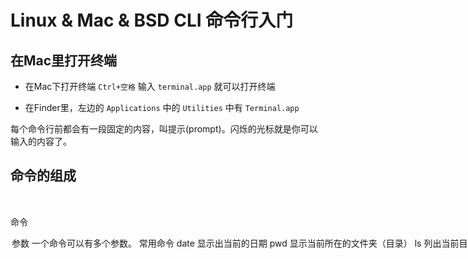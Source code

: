 # Linux & Mac & BSD  CLI 命令行入门


## 在Mac里打开终端

* 在Mac下打开终端  `Ctrl+空格` 输入 `terminal.app` 就可以打开终端

* 在Finder里，左边的 `Applications` 中的 `Utilities` 中有 `Terminal.app` 

每个命令行前都会有一段固定的内容，叫提示(prompt)。闪烁的光标就是你可以输入的内容了。

## 命令的组成

<cmd> <option>

<cmd> 命令
  
<option> 参数
  
一个命令可以有多个参数。

## 常用命令

### date

显示出当前的日期

### pwd

显示当前所在的文件夹（目录）

### ls

列出当前目录里的文件和文件夹。

a 显示隐藏文件
h 显示文件的属性
l 显示文件的大小
F 将目录和文件区别显示，目录后会多一个/

ls --help

显示帮助，所有的命令基本上都可以使用 --help 参数显示帮助 

### man

man cmd

显示出`cmd`的手册帮助。按`q`退出显示帮助。

### mkdir

mkdir <dirname>
  
建立一个指定名子的目录。

### cd

cd <dirname>
  
改变当前目录到指定路径去。

如果 cd 不带任何参数，你就把当前目录变更到了`home`目录。

`.` 这个名字的目录是当前目录
`..` 这个名字的目录是上一层目录

所有的目录里都有这两个目录。

### touch

touch <filename>
  
创建一个文件。

###  rm

rm <filename>
  
删除一个文件

-r 将目录及目录里的所有的内容删除。

### mv

mv  <path1> <path2>
  
将 path1 移动到 path2 去。

### cp

cp <path1> <path2>
  
将 path1 复制到 path2 去。



